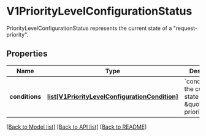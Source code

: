 # V1PriorityLevelConfigurationStatus

PriorityLevelConfigurationStatus represents the current state of a \"request-priority\".
## Properties
Name | Type | Description | Notes
------------ | ------------- | ------------- | -------------
**conditions** | [**list[V1PriorityLevelConfigurationCondition]**](V1PriorityLevelConfigurationCondition.md) | &#x60;conditions&#x60; is the current state of \&quot;request-priority\&quot;. | [optional] 

[[Back to Model list]](../README.md#documentation-for-models) [[Back to API list]](../README.md#documentation-for-api-endpoints) [[Back to README]](../README.md)


